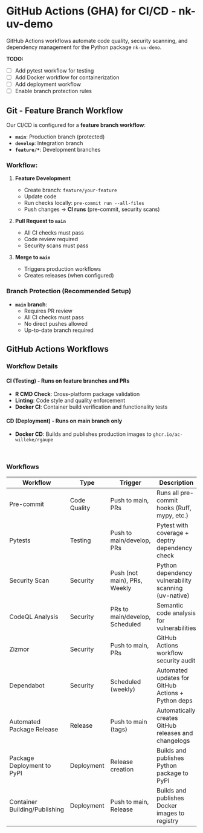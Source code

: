 # GitHub Actions (GHA) for CI/CD - nk-uv-demo

GitHub Actions workflows automate code quality, security scanning, and dependency management for the Python package `nk-uv-demo`.

**TODO:**
- [ ] Add pytest workflow for testing
- [ ] Add Docker workflow for containerization
- [ ] Add deployment workflow
- [ ] Enable branch protection rules

## Git - Feature Branch Workflow

Our CI/CD is configured for a **feature branch workflow**:

- **`main`**: Production branch (protected)
- **`develop`**: Integration branch
- **`feature/*`**: Development branches

### Workflow:

1. **Feature Development**
   - Create branch: `feature/your-feature`
   - Update code
   - Run checks locally: `pre-commit run --all-files`
   - Push changes → **CI runs** (pre-commit, security scans)

2. **Pull Request to `main`**
   - All CI checks must pass
   - Code review required
   - Security scans must pass

3. **Merge to `main`**
   - Triggers production workflows
   - Creates releases (when configured)

### Branch Protection (Recommended Setup)

- **`main` branch**:
  - Requires PR review
  - All CI checks must pass
  - No direct pushes allowed
  - Up-to-date branch required

## GitHub Actions Workflows

### Workflow Details

#### CI (Testing) - Runs on feature branches and PRs

- **R CMD Check**: Cross-platform package validation
- **Linting**: Code style and quality enforcement
- **Docker CI**: Container build verification and functionality tests

#### CD (Deployment) - Runs on main branch only

- **Docker CD**: Builds and publishes production images to `ghcr.io/ac-willeke/rgaupe`

<br>

### Workflows

| Workflow | Type | Trigger | Description | Filename | CI/CD |
|----------|------|---------|-------------|----------|-------|
| Pre-commit | Code Quality | Push to main, PRs | Runs all pre-commit hooks (Ruff, mypy, etc.) | `ci-pre-commit.yml` | CI |
| Pytests | Testing | Push to main/develop, PRs | Pytest with coverage + deptry dependency check | `ci-pytest.yml` | CI |
| Security Scan | Security | Push (not main), PRs, Weekly | Python dependency vulnerability scanning (uv-native) | `ci-safety-action.yml` | CI |
| CodeQL Analysis | Security | PRs to main/develop, Scheduled | Semantic code analysis for vulnerabilities | `cicd-codeql-analysis.yaml` | Both |
| Zizmor | Security | Push to main, PRs | GitHub Actions workflow security audit | `cicd-zizmor.yml` | Both |
| Dependabot | Security | Scheduled (weekly) | Automated updates for GitHub Actions + Python deps | `dependabot.yaml` | Both |
| Automated Package Release | Release | Push to main (tags) | Automatically creates GitHub releases and changelogs | `cd-release.yml` | CD |
| Package Deployment to PyPI | Deployment | Release creation | Builds and publishes Python package to PyPI | `cd-pypi-publish.yml` | CD |
| Container Building/Publishing | Deployment | Push to main, Release | Builds and publishes Docker images to registry | `cd-docker-publish.yml` | CD |
